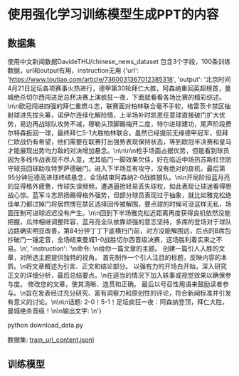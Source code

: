 # 使用强化学习训练模型生成PPT的内容

## 数据集
使用中文新闻数据DavideTHU/chinese_news_dataset
包含3个字段，100条训练数据，url和output有用，instruction无用
{'url': 'https://www.toutiao.com/article/7360031367012385318', 
'output': '北京时间4月21日足坛各项赛事火热进行，德甲第30轮拜仁大胜，阿森纳重回英超榜首，曼城绝杀切尔西闯进足总杯决赛上演疯狂一夜，下面就看看各场比赛的精彩综述。\n\n欧冠闯进四强的拜仁重燃斗志，联赛面对柏林联合毫不手软，格雷茨卡禁区抽射球进先拔头筹，诺伊尔连续化解险情，上半场补时凯恩任意球直接破门扩大优势，易边再战球队攻势不减，穆勒头顶脚踢梅开二度，特尔进球建功，尾声阶段费尔特森扳回一球，最终拜仁5-1大胜柏林联合。虽然已经提前无缘德甲冠军，但拜仁欧战仍有希望，他们需要在联赛打出强势表现保持状态，等到欧冠半决赛和皇马才能展现出势均力敌的对决增加悬念。\n\n\n\n枪手场面占据优势，但能看到球员因为多线作战表现不尽人意，尤其临门一脚效果欠佳，好在临近中场热苏斯扛住防守球员回球助攻特罗萨德破门。进入下半场互有攻守，没有绝对的良机，最后第95分钟厄德高进球终结悬念，全场结束阿森纳2-0战胜狼队。\n\n开局阶段蓝月亮的显得格外疲惫，传球失误频频，遭遇逼抢轻易丢失球权，如此表现让球迷看得胆战心惊。蓝军斗志昂扬踢得格外强势，但部分球员表现过于抽象，就比如雅克松绝佳单刀都过掉门将居然愣在禁区选择回传被解围，要点球的时候可没这样无私，场面压制可进球迟迟没有产生。\n\n回到下半场雅克松近距离再度获得良机依然没能把握，瓜帅相继调整阵容，蓝月亮全队依靠顽强的意志坚持，多库的登场对于球队边路确实明显改善，第84分钟丁丁下底横扫门前，对方没能解围远，后点的B席包抄破门一锤定音，全场结束曼城1-0战胜切尔西晋级决赛，这场胜利着实来之不易。\n', 
'instruction': '\n命令: \n给你一篇文章的主题。 创建一篇引人入胜的文章，对所选主题提供独特的视角。 首先制作一个引人注目的标题，反映内容的本质。\n将文章概述为引言、正文和结论部分。 以强有力的开场白开始，深入研究正文的详细分析，最后总结要点。\n在适当的情况下加入轶事或视觉效果以确保参与度。 修改您的文章，使其清晰、连贯和正确。 最后以号召性用语来鼓励读者参与。\n旨在发表经过充分研究、富有洞察力和原创性的评论，符合新闻标准并引发有意义的讨论。\n\n\n话题: 2-0！5-1！足坛疯狂一夜：阿森纳登顶，拜仁大胜，曼城绝杀晋级！\n\n输出文字: \n'}

python download_data.py

数据集:
[train_url_content.jsonl](train_url_content.jsonl)

## 训练模型